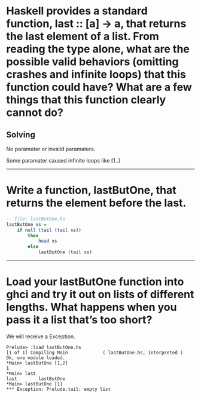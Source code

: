 # Haskell provides a standard function, last :: [a] -> a, that returns the last element of a list. From reading the type alone, what are the possible valid behaviors (omitting crashes and infinite loops) that this function could have? What are a few things that this function clearly cannot do?

## Solving

No parameter or invaild paramaters.

Some paramater caused infinite loops like [1..]

------

# Write a function, lastButOne, that returns the element before the last.

```Haskell
-- file: lastButOne.hs
lastButOne xs = 
    if null (tail (tail xs)) 
        then 
            head xs
        else 
            lastButOne (tail xs)

```
 
------

# Load your lastButOne function into ghci and try it out on lists of different lengths. What happens when you pass it a list that’s too short?

We will receive a Exception.

```
Prelude> :load lastButOne.hs
[1 of 1] Compiling Main             ( lastButOne.hs, interpreted )
Ok, one module loaded.
*Main> lastButOne [1,2]
1
*Main> last
last        lastButOne
*Main> lastButOne [1]
*** Exception: Prelude.tail: empty list
```